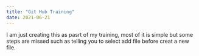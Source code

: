 ```yaml
---
title: "Git Hub Training"
date: 2021-06-21
---
```

I am just creating this as pasrt of my training, most of it is simple but some steps are missed such as telling you to select add file before creat a new file.
